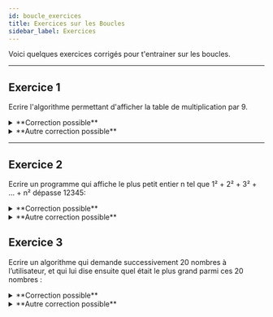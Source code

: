 ```yaml
---
id: boucle_exercices
title: Exercices sur les Boucles
sidebar_label: Exercices
---
```


Voici quelques exercices corrigés pour t'entrainer sur les boucles.

---

## Exercice 1

Ecrire l'algorithme permettant d'afficher la table de multiplication par 9.

<details>
<summary>**Correction possible**</summary>
	
	ALGORITHME Table Multi
    var i : entier
    DEBUT
        POUR i DE 1 A 10 FAIRE
            ECRIRE(i*9)
        FINPOUR
    FIN

</details>

<details>
<summary>**Autre correction possible**</summary>
	
	ALGORITHME Table Multi
    var i : entier = 1
    DEBUT
        TANT QUE i INFERIEUR STRICT A 10
            ECRIRE(i*9)
            i ← i + 1
        FINTANTQUE
    FIN

</details>

---

## Exercice 2

Ecrire un programme qui affiche le plus petit entier n tel que 1² + 2² + 3² + ... + n² dépasse 12345:

<details>
<summary>**Correction possible**</summary>
	
	Variables n, somme en Entier
    Debut
        n ← 0
        somme ← 0
        TANT QUE somme INFERIEUR STRICT A 12345:
            n ← n + 1
            somme ← somme + (n*n)
        Ecrire n
        FINTANTQUE
    FIN

</details>

<details>
<summary>**Autre correction possible**</summary>
	
	Variables n, somme en Entier
    Debut
        n ← 0
        somme ← 0
        REPETER
            n ← n + 1
            somme ← somme - (n*n)
        TANT QUE somme SUPERIEURE A 0
        Ecrire n
        FINTANTQUE
    FIN

</details>

## Exercice 3

Ecrire un algorithme qui demande successivement 20 nombres à l’utilisateur, et qui lui dise
ensuite quel était le plus grand parmi ces 20 nombres :

<details>
<summary>**Correction possible**</summary>
	
	VARAIBLES N, i, PG en Entier
    DEBUT
    PG ← 0
    POUR i ← 1 A 20
        Ecrire "Entrez un nombre : "
        Lire N
        Si i = 1 ou N > PG ALORS
            PG ← N
        FinSi
    i SUIVANT
    ECRIRE "Le nombre le plus grand était : ", PG
    FIN

</details>

<details>
<summary>**Autre correction possible**</summary>
	
	VARIABLES N, i, PG en Entier
    DEBUT
        PG ← -1
        i ← 1
        REPETER
            Ecrire "Entrez un nombre : "
            Lire N
            PG ← MAXIMUM(PG, N)
        TANT QUE i INFERIEUR A 20
        FINTANTQUE
        ECRIRE "Le nombre le plus grand était : ", PG
    FIN

</details>
